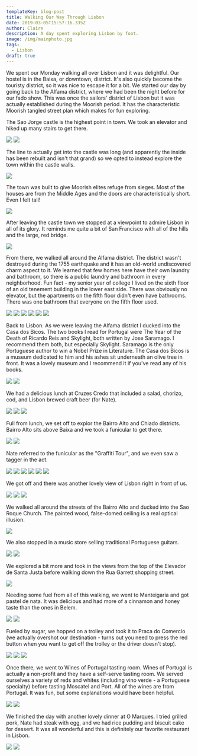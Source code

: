 ```yaml
---
templateKey: blog-post
title: Walking Our Way Through Lisbon
date: 2019-03-05T15:57:16.335Z
author: Claire
description: A day spent exploring Lisbon by foot.
image: /img/mainphoto.jpg
tags:
  - Lisbon
draft: true
---
```


We spent our Monday walking all over Lisbon and it was delightful.  Our hostel is in the Baixa, or downtown, district.  It's also quickly become the touristy district, so it was nice to escape it for a bit.  We started our day by going back to the Alfama district, where we had been the night before for our fado show.  This was once the sailors' district of Lisbon but it was actually established during the Moorish period.  It has the characteristic Moorish tangled street plan which makes for fun exploring.

The Sao Jorge castle is the highest point in town.  We took an elevator and hiked up many stairs to get there. 

![](img/lisbon/stairsAndElevator.jpg)
![](img/lisbon/stairsAndElevatorArt.jpg)

The line to actually get into the castle was long (and apparently the inside has been rebuilt and isn't that grand) so we opted to instead explore the town within the castle walls. 

![](img/lisbon/lineForCastle.jpg)

The town was built to give Moorish elites refuge from sieges.  Most of the houses are from the Middle Ages and the doors are characteristically short.  Even I felt tall!

![](img/lisbon/claireWithDoor.jpg)

After leaving the castle town we stopped at a viewpoint to admire Lisbon in all of its glory.  It reminds me quite a bit of San Francisco with all of the hills and the large, red bridge. 

![](img/lisbon/viewpointAlfama2.jpg)

From there, we walked all around the Alfama district.  The district wasn't destroyed during the 1755 earthquake and it has an old-world undiscovered charm aspect to it.  We learned that few homes here have their own laundry and bathroom, so there is a public laundry and bathroom in every neighborhood.  Fun fact - my senior year of college I lived on the sixth floor of an old tenement building in the lower east side.  There was obviously no elevator, but the apartments on the fifth floor didn't even have bathrooms.  There was one bathroom that everyone on the fifth floor used.

![](img/lisbon/alfamaArt.jpg)
![](img/lisbon/alfamaArt2.jpg)
![](img/lisbon/alfamaArt3.jpg)
![](img/lisbon/alfamaHistoria1.jpg)
![](img/lisbon/alfamaHistoria2.jpg)
![](img/lisbon/alfamaStorefront.jpg)

Back to Lisbon.  As we were leaving the Alfama district I ducked into the Casa dos Bicos.  The two books I read for Portugal were The Year of the Death of Ricardo Reis and Skylight, both written by Jose Saramago.  I recommend them both, but especially Skylight.  Saramago is the only Portuguese author to win a Nobel Prize in Literature.  The Casa dos Bicos is a museum dedicated to him and his ashes sit underneath an olive tree in front.  It was a lovely museum and I recommend it if you've read any of his books.

![](img/lisbon/outsideJoseMuseum.jpg)
![](img/lisbon/outsideJoseMuseum1.jpg)

We had a delicious lunch at Cruzes Credo that included a salad, chorizo, cod, and Lisbon brewed craft beer (for Nate). 

![](img/lisbon/cruzesCredo.jpg)
![](img/lisbon/cruzesCredoBeer.jpg)
![](img/lisbon/cruzesCredoFood.jpg)

Full from lunch, we set off to explor the Bairro Alto and Chiado districts.  Bairro Alto sits above Baixa and we took a funicular to get there. 

![](img/lisbon/funicularOutside.jpg)
![](img/lisbon/funicularInside.jpg)

Nate referred to the funicular as the "Graffiti Tour", and we even saw a tagger in the act. 

![](img/lisbon/funicularGraffitum1.jpg)
![](img/lisbon/funicularGraffitum2.jpg)
![](img/lisbon/funicularGraffitum3.jpg)
![](img/lisbon/funicularGraffitum4.jpg)
![](img/lisbon/funicularGraffitum5.jpg)
![](img/lisbon/funicularOutsideTop.jpg)

We got off and there was another lovely view of Lisbon right in front of us. 

![](img/lisbon/barrioAltoView1.jpg)
![](img/lisbon/barrioAltoView2.jpg)
![](img/lisbon/barrioAltoWalk1.jpg)

We walked all around the streets of the Bairro Alto and ducked into the Sao Roque Church.  The painted wood, false-domed ceiling is a real optical illusion.

![](img/lisbon/baChurchCeiling.jpg)

We also stopped in a music store selling traditional Portuguese guitars. 

![](img/lisbon/portuguesGuitars.jpg)
![](img/lisbon/potuguesGuitars2.jpg)

We explored a bit more and took in the views from the top of the Elevador de Santa Justa before walking down the Rua Garrett shopping street.

![](img/lisbon/viewFromTopOfElebator.jpg)

Needing some fuel from all of this walking, we went to Manteigaria and got pastel de nata.  It was delicious and had more of a cinnamon and honey taste than the ones in Belem.

![](img/lisbon/pastriesAfterWalk.jpg)
![](img/lisbon/makingPastries.jpg)

Fueled by sugar, we hopped on a trolley and took it to Praca do Comercio (we actually overshot our destination - turns out you need to press the red button when you want to get off the trolley or the driver doesn't stop).

![](img/lisbon/trolly1.jpg)
![](img/lisbon/tramBabeCloseup.jpg)
![](img/lisbon/tramNateSelfie.jpg)

Once there, we went to Wines of Portugal tasting room.  Wines of Portugal is actually a non-profit and they have a self-serve tasting room.  We served ourselves a variety of reds and whites (including vino verde - a Portuguese specialty) before tasting Moscatel and Port.  All of the wines are from Portugal.  It was fun, but some explanations would have been helpful.

![](img/lisbon/WOP1.jpg)
![](img/lisbon/WOP2.jpg)


We finished the day with another lovely dinner at O Marques.  I tried grilled pork, Nate had steak with egg, and we had rice pudding and biscuit cake for dessert.  It was all wonderful and this is definitely our favorite restaurant in Lisbon.

![](img/lisbon/oMarques.jpg)
![](img/lisbon/oMarques2.jpg)
